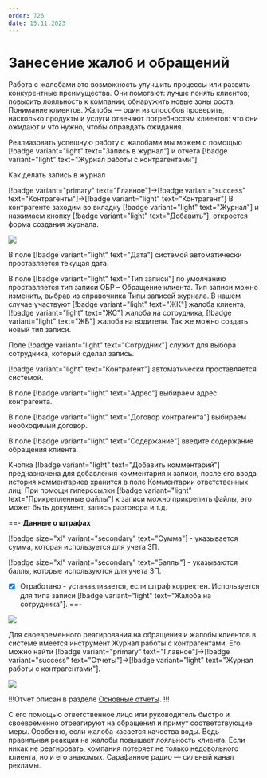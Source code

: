 ```yaml
---
order: 726
date: 15.11.2023
---
```

# Занесение жалоб и обращений

Работа с жалобами это возможность улучшить процессы или развить конкурентные преимущества. Они помогают: лучше понять клиентов; повысить лояльность к компании; обнаружить новые зоны роста. Понимание клиентов. Жалобы — один из способов проверить, насколько продукты и услуги отвечают потребностям клиентов: что они ожидают и что нужно, чтобы оправдать ожидания. 

Реалиазовать успешную работу с жалобами мы можем с помощью [!badge variant="light" text="Запись в журнал"] и отчета [!badge variant="light" text="Журнал работы с контрагентами"].

Как делать запись в журнал

[!badge variant="primary" text="Главное"]->[!badge variant="success" text="Контрагенты"]->[!badge variant="light" text="Контрагент"] 
В контрагенте заходим во вкладку [!badge variant="light" text="Журнал"] и  нажимаем кнопку [!badge variant="light" text="Добавить"], откроется форма создания журнала.

![](\images\оператор\журнал.jpg)

В поле [!badge variant="light" text="Дата"] системой автоматически проставляется текущая дата.

В поле [!badge variant="light" text="Тип записи"] по умолчанию проставляется тип записи ОБР – Обращение клиента. Тип записи можно изменить, выбрав из справочника Типы записей журнала. В нашем случае участвуют [!badge variant="light" text="ЖК"] жалоба клиента, [!badge variant="light" text="ЖС"] жалоба на сотрудника, [!badge variant="light" text="ЖБ"] жалоба на водителя. Так же можно создать новый тип записи.

Поле [!badge variant="light" text="Сотрудник"] служит для выбора сотрудника, который сделал запись.

[!badge variant="light" text="Контрагент"] автоматически проставляется системой.

В поле [!badge variant="light" text="Адрес"] выбираем адрес контрагента.

В поле [!badge variant="light" text="Договор контрагента"] выбираем необходимый договор.

В поле [!badge variant="light" text="Содержание"] введите содержание обращения клиента.

Кнопка [!badge variant="light" text="Добавить комментарий"] предназначена для добавления комментария к записи, после его ввода история комментариев хранится в поле Комментарии ответственных лиц. При помощи гиперссылки [!badge variant="light" text="Прикрепленные файлы"] к записи можно прикрепить файлы, это может быть документ, запись разговора и т.д.

==- **Данные о штрафах**

[!badge size="xl" variant="secondary" text="Сумма"] - указывается сумма, которая используется для учета ЗП.

[!badge size="xl" variant="secondary" text="Баллы"] - указываются баллы, которые используются для учета ЗП.

- [x] Отработано - устанавливается, если штраф корректен. Используется для типа записи [!badge variant="light" text="Жалоба на сотрудника"].
==-

![](\images\оператор\журнал1.jpg)

Для своевременного реагирования на обращения и жалобы клиентов в системе имеется инструмент Журнал работы с контрагентами. Его можно найти [!badge variant="primary" text="Главное"]->[!badge variant="success" text="Отчеты"]->[!badge variant="light" text="Журнал работы с контрагентами"]. 

![](\images\оператор\журнал3.jpg)

!!!Отчет описан в разделе [Основные отчеты](/8-отчеты-и-аналитика/1-основные-отчеты/8-журнал-работы-с-контрагентами/).
!!!

С его помощью ответственное лицо или руководитель быстро и своевременно отреагируют на обращения и примут соответствующие меры. Особенно, если жалоба касается качества воды. Ведь правильная реакция на жалобы повышает лояльность клиента. Если никак не реагировать, компания потеряет не только недовольного клиента, но и его знакомых. Сарафанное радио — сильный канал рекламы.
